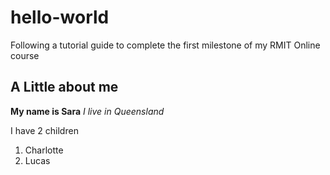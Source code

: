 # hello-world
Following a tutorial guide to complete the first milestone of my RMIT Online course

## A Little about me

**My name is Sara**
*I live in Queensland*

I have 2 children
1. Charlotte
2. Lucas

